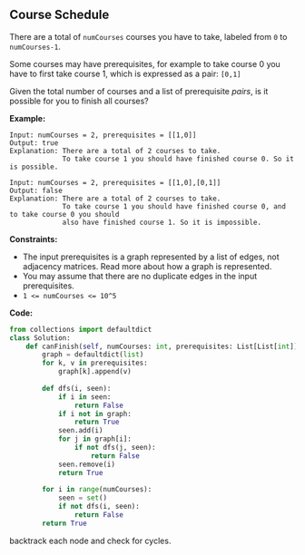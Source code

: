 ## Course Schedule
There are a total of `numCourses` courses you have to take, labeled from `0` to `numCourses-1`.

Some courses may have prerequisites, for example to take course 0 you have to first take course 1, which is expressed as a pair: `[0,1]`

Given the total number of courses and a list of prerequisite *pairs*, is it possible for you to finish all courses?

**Example:**

```
Input: numCourses = 2, prerequisites = [[1,0]]
Output: true
Explanation: There are a total of 2 courses to take. 
             To take course 1 you should have finished course 0. So it is possible.
```
```
Input: numCourses = 2, prerequisites = [[1,0],[0,1]]
Output: false
Explanation: There are a total of 2 courses to take. 
             To take course 1 you should have finished course 0, and to take course 0 you should
             also have finished course 1. So it is impossible.
```

**Constraints:**

* The input prerequisites is a graph represented by a list of edges, not adjacency matrices. Read more about how a graph is represented.
* You may assume that there are no duplicate edges in the input prerequisites.
* `1 <= numCourses <= 10^5`

**Code:**

```python
from collections import defaultdict
class Solution:
    def canFinish(self, numCourses: int, prerequisites: List[List[int]]) -> bool:
        graph = defaultdict(list)
        for k, v in prerequisites:
            graph[k].append(v)
            
        def dfs(i, seen):
            if i in seen:
                return False
            if i not in graph:
                return True
            seen.add(i)
            for j in graph[i]:
                if not dfs(j, seen):
                    return False
            seen.remove(i)
            return True
            
        for i in range(numCourses):
            seen = set()
            if not dfs(i, seen):
                return False
        return True
```
backtrack each node and check for cycles.
